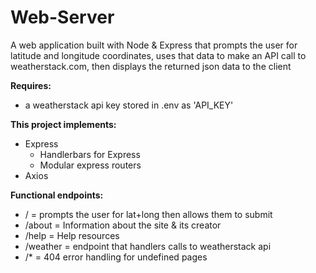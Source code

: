 # Web-Server
A web application built with Node & Express that prompts the user for latitude and longitude coordinates, uses that data to make an API call to weatherstack.com, then displays
the returned json data to the client

**Requires:**<br>
  - a weatherstack api key stored in .env as 'API_KEY'

**This project implements:**
- Express<br>
  - Handlerbars for Express<br>
  - Modular express routers<br>
- Axios<br>

**Functional endpoints:**
 - /         = prompts the user for lat+long then allows them to submit<br>
 - /about    = Information about the site & its creator<br>
 - /help     = Help resources<br>
 - /weather  = endpoint that handlers calls to weatherstack api<br>
 - /*        = 404 error handling for undefined pages<br>

